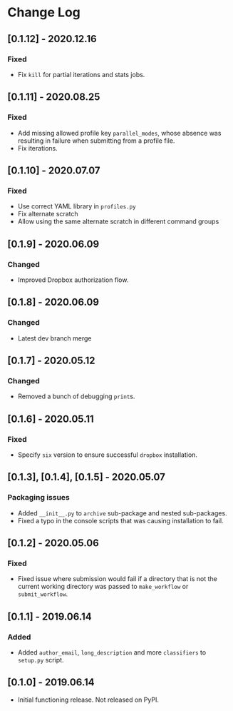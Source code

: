 # Change Log

## [0.1.12] - 2020.12.16

### Fixed

- Fix `kill` for partial iterations and stats jobs.

## [0.1.11] - 2020.08.25

### Fixed

- Add missing allowed profile key `parallel_modes`, whose absence was resulting in failure when submitting from a profile file.
- Fix iterations.

## [0.1.10] - 2020.07.07

### Fixed

- Use correct YAML library in `profiles.py`
- Fix alternate scratch
- Allow using the same alternate scratch in different command groups

## [0.1.9] - 2020.06.09

### Changed

- Improved Dropbox authorization flow.

## [0.1.8] - 2020.06.09

### Changed

- Latest dev branch merge

## [0.1.7] - 2020.05.12

### Changed

- Removed a bunch of debugging `print`s.

## [0.1.6] - 2020.05.11

### Fixed

- Specify `six` version to ensure successful `dropbox` installation.

## [0.1.3], [0.1.4], [0.1.5] - 2020.05.07

### Packaging issues

- Added `__init__.py` to `archive` sub-package and nested sub-packages.
- Fixed a typo in the console scripts that was causing installation to fail.

## [0.1.2] - 2020.05.06

### Fixed

- Fixed issue where submission would fail if a directory that is not the current working directory was passed to `make_workflow` or `submit_workflow`.

## [0.1.1] - 2019.06.14

### Added

- Added `author_email`, `long_description` and more `classifiers` to `setup.py` script.

## [0.1.0] - 2019.06.14

- Initial functioning release. Not released on PyPI.
